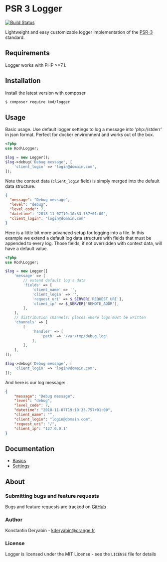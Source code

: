 # PSR 3 Logger 

[![Build Status](https://travis-ci.org/kderyabin/logger.svg?branch=master)](https://travis-ci.org/kderyabin/logger)

Lightweight and easy customizable logger implementation of the [PSR-3](https://github.com/php-fig/fig-standards/blob/master/accepted/PSR-3-logger-interface.md) standard.


## Requirements
Logger works with PHP >=7.1.

## Installation
Install the latest version with composer

```bash
$ composer require kod/logger
```

## Usage

Basic usage. Use default logger settings to log a message into 'php://stderr' in json format. Perfect for docker environment and works out of the box.

```php
<?php
use Kod\Logger;

$log = new Logger();
$log->debug('Debug message', [
    'client_login' => 'login@domain.com',
]);
```
Note the context data (`client_login` field) is simply merged into the default data structure.

```json
{
  "message": "Debug message",
  "level": "debug",
  "level_code": 7,
  "datetime": "2018-11-07T19:10:33.757+01:00",
  "client_login": "login@domain.com"
}
```
Here is a little bit more advanced setup for logging into a file. In this example we extend a default log data structure with fields that must be appended to every log. Those fields, if not overridden with context data, will have a default value.
```php
<?php
use Kod\Logger;

$log = new Logger([
    'message' => [
        // extend default log's data
        'fields' => [
            'client_name' => '',
            'client_login' => '',
            'request_uri' => $_SERVER['REQUEST_URI'],
            'client_ip' => $_SERVER['REMOTE_ADDR'],
        ],
    ],
    // distribution channels: places where logs must be written 
    'channels' => [
        [
            'handler' => [
                'path' => '/var/tmp/debug.log'
            ],
        ],
    ],
]);

$log->debug('Debug message', [
    'client_login' => 'login@domain.com',
]);
```
And here is our log message:
```json
{
    "message": "Debug message",
    "level": "debug",
    "level_code": 7,
    "datetime": "2018-11-07T19:10:33.757+01:00",
    "client_name": "",
    "client_login": "login@domain.com",
    "request_uri": "/",
    "client_ip": "127.0.0.1"
}
```
## Documentation

* [Basics](./doc/core.md)
* [Settings](./doc/configuration.md)

## About

### Submitting bugs and feature requests

Bugs and feature requests are tracked on [GitHub](https://github.com/kderyabin/logger/issues)

### Author

Konstantin Deryabin - <kderyabin@orange.fr>

### License

Logger is licensed under the MIT License - see the `LICENSE` file for details

